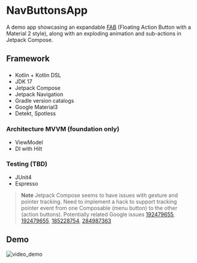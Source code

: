 # NavButtonsApp

A demo app showcasing an expandable [FAB](https://m2.material.io/components/buttons-floating-action-button) (Floating Action Button with a Material 2 style), along with an exploding animation and sub-actions in Jetpack Compose.

## Framework
### 
- Kotlin + Kotlin DSL
- JDK 17
- Jetpack Compose
- Jetpack Navigation
- Gradle version catalogs
- Google Material3
- Detekt, Spotless

### Architecture MVVM (foundation only)
- ViewModel
- DI with Hilt

### Testing (TBD)
- JUnit4
- Espresso

> **Note** 
> Jetpack Compose seems to have issues with gesture and pointer tracking. Need to implement a hack to support tracking pointer event from one Composable (menu button) to the other (action buttons). Potentially related Google issues [192479655](https://issuetracker.google.com/issues/192479655), [192479655](https://issuetracker.google.com/issues/192479655), [185228754](https://issuetracker.google.com/issues/185228754), [284987363](https://issuetracker.google.com/issues/284987363)

## Demo
![video_demo](https://github.com/eveey/NavButtons/assets/33784277/1fb86f01-4ef9-4843-869c-de825f522cf7)
